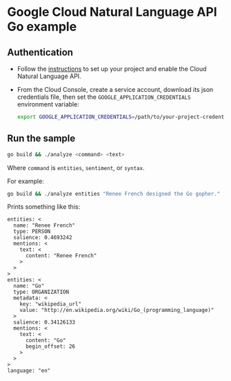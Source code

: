 # Google Cloud Natural Language API Go example

## Authentication

* Follow the [instructions][project] to set up your project and enable the Cloud Natural Language API.
* From the Cloud Console, create a service account,
  download its json credentials file, then set the 
  `GOOGLE_APPLICATION_CREDENTIALS` environment variable:

  ```bash
  export GOOGLE_APPLICATION_CREDENTIALS=/path/to/your-project-credentials.json
  ```

[cloud-console]: https://console.cloud.google.com
[project]: https://cloud.google.com/natural-language/docs/getting-started#set_up_your_project

## Run the sample

```bash
go build && ./analyze <command> <text>
```

Where `command` is `entities`, `sentiment`, or `syntax`.

For example:

```bash
go build && ./analyze entities "Renee French designed the Go gopher."
```

Prints something like this:

```
entities: <
  name: "Renee French"
  type: PERSON
  salience: 0.4693242
  mentions: <
    text: <
      content: "Renee French"
    >
  >
>
entities: <
  name: "Go"
  type: ORGANIZATION
  metadata: <
    key: "wikipedia_url"
    value: "http://en.wikipedia.org/wiki/Go_(programming_language)"
  >
  salience: 0.34126133
  mentions: <
    text: <
      content: "Go"
      begin_offset: 26
    >
  >
>
language: "en"
```

